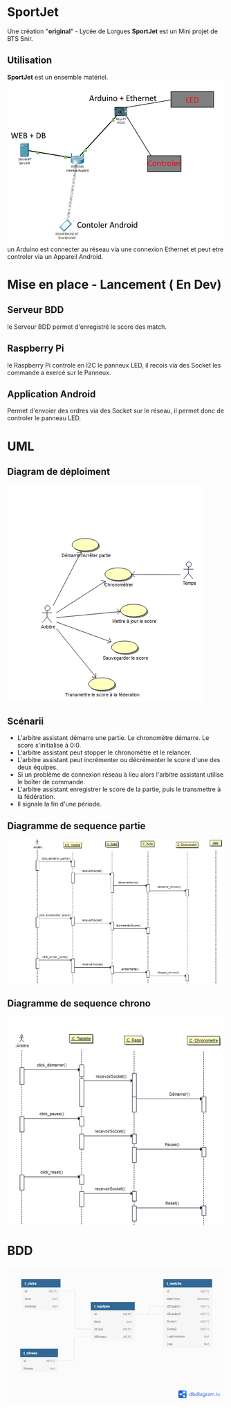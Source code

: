 # SportJet

Une création "**original**" - Lycée de Lorgues
**SportJet** est un Mini projet de BTS Snir.

## Utilisation
**SportJet** est un ensemble matériel.
![shem](https://github.com/SportJet/SportJet.github.io/raw/master/web/img/shem.png)
un Arduino est connecter au réseau via une connexion Ethernet et peut etre controler via un Appareil Android.

# Mise en place - Lancement ( En Dev)
## Serveur BDD
le Serveur BDD permet d'enregistré le score des match.
## Raspberry Pi
le Raspberry Pi controle en I2C le panneux LED, il recois via des Socket les commande a exercé sur le Panneux.
## Application Android
Permet d'envoier des ordres via des Socket sur le réseau, il permet donc de controler le panneau LED.

# UML
## Diagram de déploiment
![use case](https://github.com/SportJet/SportJet.github.io/raw/master/web/img/usecase.png)

## Scénarii
- L&#39;arbitre assistant démarre une partie. Le chronomètre démarre. Le score s&#39;initialise à 0:0.
- L&#39;arbitre assistant peut stopper le chronomètre et le relancer.
- L&#39;arbitre assistant peut incrémenter ou décrémenter le score d&#39;une des deux équipes.
- Si un problème de connexion réseau à lieu alors l&#39;arbitre assistant utilise le boîter de commande.
- L&#39;arbitre assistant enregistrer le score de la partie, puis le transmettre à la fédération.
- Il signale la fin d&#39;une période.

## Diagramme de sequence partie
![Diagramme de sequence partie](https://github.com/SportJet/SportJet.github.io/raw/master/web/img/sec1.png)

## Diagramme de sequence chrono
![Diagramme de sequence chrono](https://github.com/SportJet/SportJet.github.io/raw/master/web/img/sec2.png)

# BDD
![DDB](https://github.com/SportJet/SportJet.github.io/raw/master/web/img/bdd.png)
